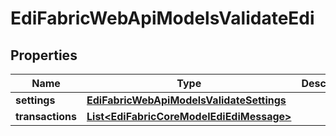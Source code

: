 
# EdiFabricWebApiModelsValidateEdi

## Properties
Name | Type | Description | Notes
------------ | ------------- | ------------- | -------------
**settings** | [**EdiFabricWebApiModelsValidateSettings**](EdiFabricWebApiModelsValidateSettings.md) |  |  [optional]
**transactions** | [**List&lt;EdiFabricCoreModelEdiEdiMessage&gt;**](EdiFabricCoreModelEdiEdiMessage.md) |  |  [optional]



